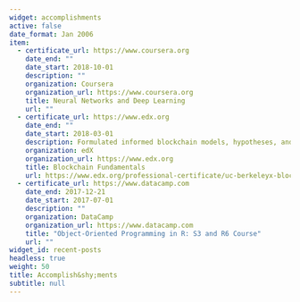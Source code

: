 ```yaml
---
widget: accomplishments
active: false
date_format: Jan 2006
item:
  - certificate_url: https://www.coursera.org
    date_end: ""
    date_start: 2018-10-01
    description: ""
    organization: Coursera
    organization_url: https://www.coursera.org
    title: Neural Networks and Deep Learning
    url: ""
  - certificate_url: https://www.edx.org
    date_end: ""
    date_start: 2018-03-01
    description: Formulated informed blockchain models, hypotheses, and use cases.
    organization: edX
    organization_url: https://www.edx.org
    title: Blockchain Fundamentals
    url: https://www.edx.org/professional-certificate/uc-berkeleyx-blockchain-fundamentals
  - certificate_url: https://www.datacamp.com
    date_end: 2017-12-21
    date_start: 2017-07-01
    description: ""
    organization: DataCamp
    organization_url: https://www.datacamp.com
    title: "Object-Oriented Programming in R: S3 and R6 Course"
    url: ""
widget_id: recent-posts
headless: true
weight: 50
title: Accomplish&shy;ments
subtitle: null
---
```

